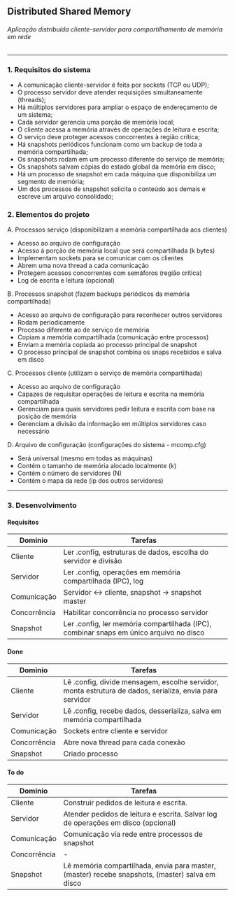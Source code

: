 ## Distributed Shared Memory
###### Aplicação distribuída cliente-servidor para compartilhamento de memória em rede

---

### 1. Requisitos do sistema

* A comunicação cliente-servidor é feita por sockets (TCP ou UDP);
* O processo servidor deve atender requisições simultaneamente (threads);
* Há múltiplos servidores para ampliar o espaço de endereçamento de um sistema;
* Cada servidor gerencia uma porção de memória local;
* O cliente acessa a memória através de operações de leitura e escrita;
* O serviço deve proteger acessos concorrentes à região crítica;
* Há snapshots periódicos funcionam como um backup de toda a memória compartilhada;
* Os snapshots rodam em um processo diferente do serviço de memória;
* Os snapshots salvam cópias do estado global da memória em disco;
* Há um processo de snapshot em cada máquina que disponibiliza um segmento de memória;
* Um dos processos de snapshot solicita o conteúdo aos demais e escreve um arquivo consolidado;

### 2. Elementos do projeto

A. Processos serviço (disponibilizam a memória compartilhada aos clientes)
* Acesso ao arquivo de configuração
* Acesso à porção de memória local que será compartilhada (k bytes)
* Implementam sockets para se comunicar com os clientes
* Abrem uma nova thread a cada comunicação
* Protegem acessos concorrentes com semáforos (região crítica)
* Log de escrita e leitura (opcional)

B. Processos snapshot (fazem backups periódicos da memória compartilhada)
* Acesso ao arquivo de configuração para reconhecer outros servidores
* Rodam periodicamente
* Processo diferente ao de serviço de memória
* Copiam a memória compartilhada (comunicação entre processos)
* Enviam a memória copiada ao processo principal de snapshot
* O processo principal de snapshot combina os snaps recebidos e salva em disco

C. Processos cliente (utilizam o serviço de memória compartilhada)
* Acesso ao arquivo de configuração
* Capazes de requisitar operações de leitura e escrita na memória compartilhada
* Gerenciam para quais servidores pedir leitura e escrita com base na posição de memória
* Gerenciam a divisão da informação em múltiplos servidores caso necessário

D. Arquivo de configuração (configurações do sistema - mcomp.cfg)
* Será universal (mesmo em todas as máquinas)
* Contém o tamanho de memória alocado localmente (k)
* Contém o número de servidores (N)
* Contém o mapa da rede (ip dos outros servidores)

_____

### 3. Desenvolvimento

#### Requisitos

| Dominio         | Tarefas                                                             |
| --------------- | ------------------------------------------------------------------- |
| Cliente         | Ler .config, estruturas de dados, escolha do servidor e divisão
| Servidor        | Ler .config, operações em memória compartilhada (IPC), log
| Comunicação     | Servidor <-> cliente, snapshot -> snapshot master
| Concorrência    | Habilitar concorrência no processo servidor
| Snapshot        | Ler .config, ler memória compartilhada (IPC), combinar snaps em único arquivo no disco

#### Done

| Dominio         | Tarefas                                                             |
| --------------- | ------------------------------------------------------------------- |
| Cliente         | Lê .config, divide mensagem, escolhe servidor, monta estrutura de dados, serializa, envia para servidor
| Servidor        | Lê .config, recebe dados, desserializa, salva em memória compartilhada
| Comunicação     | Sockets entre cliente e servidor
| Concorrência    | Abre nova thread para cada conexão
| Snapshot        | Criado processo

#### To do

| Dominio         | Tarefas                                                             |
| --------------- | ------------------------------------------------------------------- |
| Cliente         | Construir pedidos de leitura e escrita.
| Servidor        | Atender pedidos de leitura e escrita. Salvar log de operações em disco (opcional)
| Comunicação     | Comunicação via rede entre processos de snapshot
| Concorrência    | -
| Snapshot        | Lê memória compartilhada, envia para master, (master) recebe snapshots, (master) salva em disco
